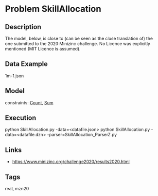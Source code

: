 # Problem SkillAllocation
## Description
The model, below, is close to (can be seen as the close translation of) the one submitted to the 2020 Minizinc challenge.
No Licence was explicitly mentioned (MIT Licence is assumed).

## Data Example
  1m-1.json

## Model
  constraints: [Count](http://pycsp.org/documentation/constraints/Count), [Sum](http://pycsp.org/documentation/constraints/Sum)

## Execution
  python SkillAllocation.py -data=<datafile.json>
  python SkillAllocation.py -data=<datafile.dzn> -parser=SkillAllocation_ParserZ.py

## Links
  - https://www.minizinc.org/challenge2020/results2020.html

## Tags
  real, mzn20
